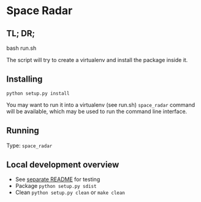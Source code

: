 # Space Radar

## TL; DR; 
bash run.sh

The script will try to create a virtualenv and install the package inside it.

## Installing
`python setup.py install`

You may want to run it into a virtualenv (see run.sh)
`space_radar` command will be available, which may be used to run the command line interface. 

## Running
Type:
`space_radar`

## Local development overview
- See [separate README](tests/README.md) for testing 
- Package 
 `python setup.py sdist`
- Clean
  `python setup.py clean`
 or
  `make clean`
